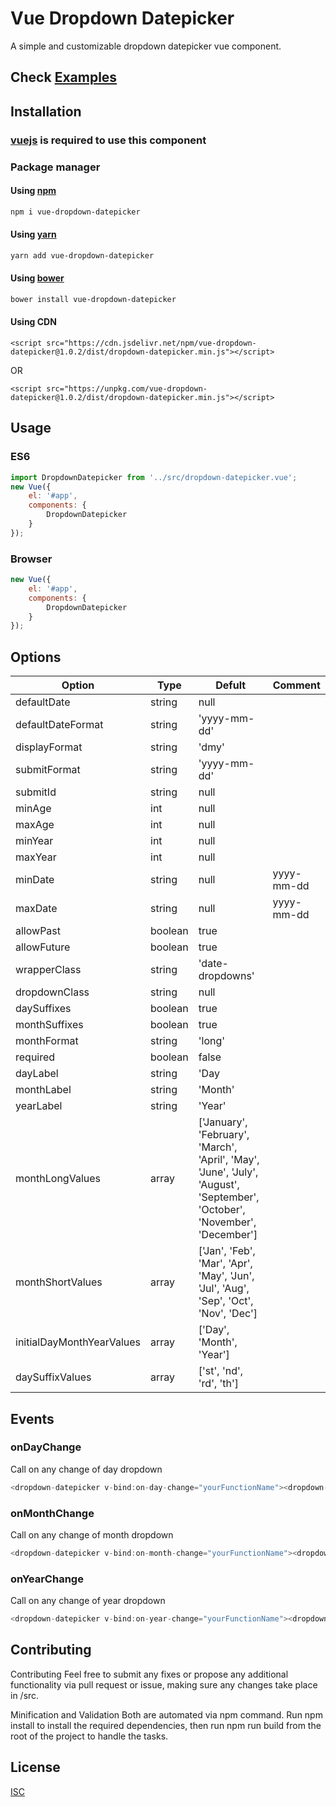 # Vue Dropdown Datepicker

A simple and customizable dropdown datepicker vue component.

## Check [Examples](https://tanvir0604.github.io/vue-dropdown-datepicker/)

## Installation

### [vuejs](https://vuejs.org/) is required to use this component

### Package manager 
#### Using [npm](https://www.npmjs.com)

```bash
npm i vue-dropdown-datepicker
```

#### Using [yarn](https://yarnpkg.com)

```bash
yarn add vue-dropdown-datepicker
```

#### Using [bower](https://bower.io)

```bash
bower install vue-dropdown-datepicker
```

#### Using CDN

```code
<script src="https://cdn.jsdelivr.net/npm/vue-dropdown-datepicker@1.0.2/dist/dropdown-datepicker.min.js"></script>
```
OR
```code
<script src="https://unpkg.com/vue-dropdown-datepicker@1.0.2/dist/dropdown-datepicker.min.js"></script>
```
## Usage

### ES6
```javascript
import DropdownDatepicker from '../src/dropdown-datepicker.vue';
new Vue({
    el: '#app',
    components: {
        DropdownDatepicker
    }
});
```

### Browser
```javascript
new Vue({
    el: '#app',
    components: {
        DropdownDatepicker
    }
});
```

## Options
| Option                   | Type          | Defult          |Comment |
| -------------            | ------------- | ----------      |--------|
| defaultDate              | string        | null            |        |
| defaultDateFormat        | string        | 'yyyy-mm-dd'    |        |
| displayFormat            | string        | 'dmy'           |        |
| submitFormat             | string        | 'yyyy-mm-dd'    |        |
| submitId                 | string        | null            |        |
| minAge                   | int           | null            |        |
| maxAge                   | int           | null            |        |
| minYear                  | int           | null            |        |
| maxYear                  | int           | null            |        |
| minDate                  | string        | null            | yyyy-mm-dd |
| maxDate                  | string        | null            | yyyy-mm-dd |
| allowPast                | boolean       | true            |        |
| allowFuture              | boolean       | true            |        |
| wrapperClass             | string        | 'date-dropdowns'|        |
| dropdownClass            | string        | null            |        |
| daySuffixes              | boolean       | true            |        |
| monthSuffixes            | boolean       | true            |        |
| monthFormat              | string        | 'long'          |        |
| required                 | boolean       | false           |        |
| dayLabel                 | string        | 'Day            |        |
| monthLabel               | string        | 'Month'         |        |
| yearLabel                | string        | 'Year'          |        |
| monthLongValues          | array         | ['January', 'February', 'March', 'April', 'May', 'June', 'July', 'August', 'September', 'October', 'November', 'December']|   |
| monthShortValues         | array         | ['Jan', 'Feb', 'Mar', 'Apr', 'May', 'Jun', 'Jul', 'Aug', 'Sep', 'Oct', 'Nov', 'Dec'] |    |
| initialDayMonthYearValues| array         | ['Day', 'Month', 'Year'] |      |
| daySuffixValues          | array         | ['st', 'nd', 'rd', 'th'] |      |


## Events

### onDayChange
Call on any change of day dropdown
```javascript
<dropdown-datepicker v-bind:on-day-change="yourFunctionName"><dropdown-datepicker>
```

### onMonthChange
Call on any change of month dropdown
```javascript
<dropdown-datepicker v-bind:on-month-change="yourFunctionName"><dropdown-datepicker>
```

### onYearChange
Call on any change of year dropdown
```javascript
<dropdown-datepicker v-bind:on-year-change="yourFunctionName"><dropdown-datepicker>
```

## Contributing
Contributing Feel free to submit any fixes or propose any additional functionality via pull request or issue, making sure any changes take place in /src.

Minification and Validation Both are automated via npm command. Run npm install to install the required dependencies, then run npm run build from the root of the project to handle the tasks.

## License
[ISC](https://choosealicense.com/licenses/isc/)